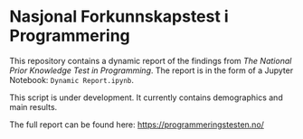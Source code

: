 # Nasjonal Forkunnskapstest i Programmering
This repository contains a dynamic report of the findings from *The National Prior Knowledge Test in Programming*. 
The report is in the form of a Jupyter Notebook: `Dynamic Report.ipynb`. 

This script is under development. It currently contains demographics and main results.

The full report can be found here: https://programmeringstesten.no/
